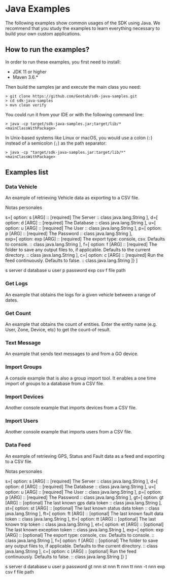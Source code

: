 # Java Examples

The following examples show common usages of the SDK using Java. We recommend that you study the examples to learn
everything necessary to build your own custom applications.

## How to run the examples?

In order to run these examples, you first need to install:

- JDK 11 or higher
- Maven 3.6.*

Then build the samples jar and execute the main class you need:

```shell
> git clone https://github.com/Geotab/sdk-java-samples.git
> cd sdk-java-samples
> mvn clean verify
```

You could run it from your IDE or with the following command line:

```shell
> java -cp target/sdk-java-samples.jar;target/lib/* <mainClassWithPackage>
```
In Unix-based systems like Linux or macOS, you would use a colon (`:`) instead of a semicolon (`;`) as the path separator:

```shell
> java -cp "target/sdk-java-samples.jar:target/lib/*" <mainClassWithPackage>
```

## Examples list

### Data Vehicle

An example of retrieving Vehicle data as exporting to a CSV file.

Notas personales 

s=[ option: s  [ARG] :: [required] The Server :: class java.lang.String ], 
d=[ option: d  [ARG] :: [required] The Database :: class java.lang.String ], 
u=[ option: u  [ARG] :: [required] The User :: class java.lang.String ], 
p=[ option: p  [ARG] :: [required] The Password :: class java.lang.String ],  
exp=[ option: exp  [ARG] :: [required] The export type: console, csv. Defaults to console. :: class java.lang.String ], 
f=[ option: f  [ARG] :: [required] The folder to save any output files to, if applicable. Defaults to the current directory. :: class java.lang.String ], 
c=[ option: c  [ARG] :: [required] Run the feed continuously. Defaults to false. :: class java.lang.String ]} ]

s server d database u user p password exp csv f file path

### Get Logs

An example that obtains the logs for a given vehicle between a range of dates.

### Get Count

An example that obtains the count of entities. Enter the entity name (e.g. User, Zone, Device, etc) to get the count-of result.

### Text Message

An example that sends text messages to and from a GO device.

### Import Groups

A console example that is also a group import tool. It enables a one time import of groups to a database from a CSV
file.

### Import Devices

Another console example that imports devices from a CSV file.

### Import Users

Another console example that imports users from a CSV file.

### Data Feed

An example of retrieving GPS, Status and Fault data as a feed and exporting to a CSV file.


Notas personales 

s=[ option: s  [ARG] :: [required] The Server :: class java.lang.String ], 
d=[ option: d  [ARG] :: [required] The Database :: class java.lang.String ], 
u=[ option: u  [ARG] :: [required] The User :: class java.lang.String ], 
p=[ option: p  [ARG] :: [required] The Password :: class java.lang.String ], 
gt=[ option: gt  [ARG] :: [optional] The last known gps data token :: class java.lang.String ], 
st=[ option: st  [ARG] :: [optional] The last known status data token :: class java.lang.String ], 
ft=[ option: ft  [ARG] :: [optional] The last known fault data token :: class java.lang.String ], 
tt=[ option: tt  [ARG] :: [optional] The last known trip token :: class java.lang.String ], 
et=[ option: et  [ARG] :: [optional] The last known exception token :: class java.lang.String ], 
exp=[ option: exp  [ARG] :: [optional] The export type: console, csv. Defaults to console. :: class java.lang.String ], 
f=[ option: f  [ARG] :: [optional] The folder to save any output files to, if applicable. Defaults to the current directory. :: class java.lang.String ], 
c=[ option: c  [ARG] :: [optional] Run the feed continuously. Defaults to false. :: class java.lang.String ]} ]

s server d database u user p password gt nnn st nnn ft nnn tt nnn -t nnn exp csv f file path
